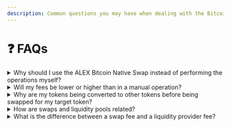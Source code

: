 ```yaml
---
description: Common questions you may have when dealing with the Bitcoin Native Swap.
---
```


# ❓ FAQs

<details>

<summary>Why should I use the ALEX Bitcoin Native Swap instead of performing the operations myself?</summary>

The main benefit of the **Bitcoin Native Swap** on ALEX is that it ensures you won't miss the chance to execute a transaction at your desired exchange rate. Since the swap is performed automatically, you don't have to worry about price fluctuations that may occur if you perform the operation manually. 
From a user perspective, the Bitcoin Native Swap also simplifies an otherwise lengthy process. You can execute the swap in just one operation instead of interacting with multiple wallets, networks, or contracts. Should any error occur in any of the intermediate steps, the whole process will revert, allowing you control over the entire swap.

</details>

<details>

<summary>Will my fees be lower or higher than in a manual operation?</summary>

Fees depend on many variables, such as transaction size and pool liquidity. The **Bitcoin Native Swap** performs the same operations as you would in a manual operation, so fees should be roughly equal. They may be slightly higher than in a manual operation if, for example, the fees drop in the extra minutes it takes you to complete the steps yourself. However, the difference is negligible. If anything, fees may be slightly lower since Bitcoin Native Swap finds the most optimal route for your transaction.

</details>

<details>

<summary>Why are my tokens being converted to other tokens before being swapped for my target token?</summary>

The ALEX Bitcoin Native Swap may use intermediate tokens to complete the exchange because it is designed to find the most optimal route for the swap. Sometimes, there may not be a liquidity pool trading both the base and the target token, so the **Bitcoin Native Swap** must use other liquidity pools to complete the exchange. The route, as well as the fee, will always be displayed before your transaction is confirmed.

</details>

<details>

<summary>How are swaps and liquidity pools related?</summary>

When you perform a swap on ALEX, you are interacting with liquidity pools. Each pool contains two tokens, which makes it possible to exchange one for the other. Besides, the exchange rate of the swap is determined by the price of the tokens in the pool via an Automated Market Maker (AMM). 

</details>

<details>

<summary>What is the difference between a swap fee and a liquidity provider fee?</summary>

The liquidity provider fee is the amount paid by the user to the Liquidity Providers of the pool that is being used for the swap. The swap fee, in this case, refers to the fee that is being distributed to the ALEX Lab Platform for facillitating the exchange.

</details>